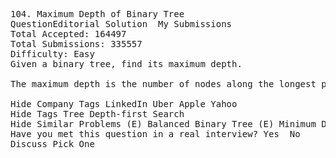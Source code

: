 <pre>
104. Maximum Depth of Binary Tree  
QuestionEditorial Solution  My Submissions
Total Accepted: 164497
Total Submissions: 335557
Difficulty: Easy
Given a binary tree, find its maximum depth.

The maximum depth is the number of nodes along the longest path from the root node down to the farthest leaf node.

Hide Company Tags LinkedIn Uber Apple Yahoo
Hide Tags Tree Depth-first Search
Hide Similar Problems (E) Balanced Binary Tree (E) Minimum Depth of Binary Tree
Have you met this question in a real interview? Yes  No
Discuss Pick One

</pre>
